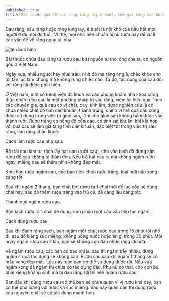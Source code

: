 ```yaml
---
published: true
title: Bài thuốc quá dễ trị răng lung lay ê buốt, tới già răng vẫn không rụng
---
```


Đau răng, sâu răng hoặc răng lung lay, ê buốt là nỗi khổ của hầu hết mọi người ở đủ mọi độ tuổi. Vì thế, mọi nhà nên chuẩn bị hũ rượu này để xử lí các vấn đề về răng ngay tại nhà.

![ten buc hinh](https://i.imgur.com/kB6sjYG.png "ten buc hinh")

Bài thuốc chữa đau răng từ rượu cau bắt nguồn từ thời ông cha ta, có nguồn gốc ở Việt Nam.

Ngày xưa, nhiều người hay nhai trầu, nhờ đó mà răng óng ả, chắc khỏe cho tới tận lúc lâm chung mà không rụng chiếc nào. Từ đó, tác dụng của cau đối với răng lợi được phát hiện.

Ở Việt nam, một số bệnh viện đa khoa và các phòng khám nha khoa cũng thừa nhận rượu cau là một phương pháp trị sâu răng, viêm lợi hiệu quả
Theo các chuyên gia, quả cau có vị chát, cay, tính ẩm, được nghiên cứu là có chứa nhiều chất có tính diệt khuẩn, thanh trùng, chính vì thế quả cau cũng được sử dụng trong việc trị giun sán, làm cho giun sán không bám được vào thành ruột. Rượu trắng có nồng độ cồn cao, có tính sát khuẩn, khi kết hợp với quả cau sẽ làm gia tăng tính diệt khuẩn, đặc biệt tốt trong việc trị sâu răng, làm răng chắc khỏe.

Cách làm rượu cau như sau:

Bổ trái cau làm tư, tách lấy hạt cau (ruột cau), cho vào bình đã đựng sẵn rượu để cau không bị thâm đen. Nếu bổ hạt cau ra mà không ngâm rượu ngay, miếng cau sẽ thâm nhìn không đẹp mắt.

Khi chọn rượu ngâm cau, các bạn nên chọn rượu trắng, loại mới nấu xong càng tốt.

Sau khi ngâm 2 tháng, bạn chắt bớt rượu ra 1 chai mới để lúc cần sẽ dùng chai này, sau đó thêm rượu trắng vào hũ cũ, để càng lâu càng tốt.

Thành quả ngâm rượu cau.

Bạn tách rượu ra 1 chai để dùng, còn phần ruột cau vẫn tiếp tục ngâm.

Cách dùng rượu cau:

Sau khi đánh răng sạch, bạn ngậm một chút rượu cau trong 15 phút rồi nhổ đi, sau đó kiêng súc miệng, không uống nước hoặc ăn gì trong 30 phút. Mỗi ngày ngậm rượu cau 2 lần, bạn sẽ không còn đau nhức răng lợi nữa.

Về ngâm rượu cau, các bạn có bao nhiêu cau thì ngâm bấy nhiêu, đừng ngâm ít quá tác dụng sẽ không cao. Rượu cau sau khi ngâm 1 tháng sẽ có màu vàng đẹp mắt. Lúc này, các bạn có thể sử dụng được rồi. Nếu vừa ngâm xong đã ngậm thì chưa có tác dụng đâu. Phụ nữ có thai, cho con bú, phải kiêng kháng sinh mà bị đau răng lợi thì nên ngậm rượu cau.

Ban đầu khi dùng rượu cau có thể bạn sẽ chưa quen vì vị rượu khá cay, bạn có thể pha loãng với nước và súc miệng. Sau này quen dần thì dùng rượu cau nguyên chất sẽ có tác dụng mạnh hơn.